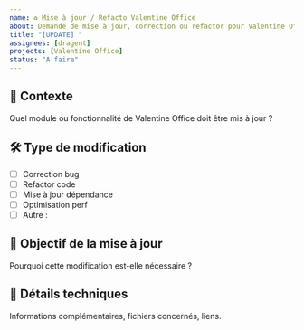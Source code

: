 ```yaml
---
name: ♻️ Mise à jour / Refacto Valentine Office
about: Demande de mise à jour, correction ou refactor pour Valentine Office
title: "[UPDATE] "
assignees: [dragent]
projects: [Valentine Office]
status: "A faire"
---
```


## 🔧 Contexte

Quel module ou fonctionnalité de Valentine Office doit être mis à jour ?

## 🛠️ Type de modification

- [ ] Correction bug  
- [ ] Refactor code  
- [ ] Mise à jour dépendance  
- [ ] Optimisation perf  
- [ ] Autre :

## 🎯 Objectif de la mise à jour

Pourquoi cette modification est-elle nécessaire ?

## 📝 Détails techniques

Informations complémentaires, fichiers concernés, liens.
